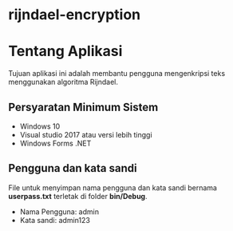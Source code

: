 # rijndael-encryption

# Tentang Aplikasi
Tujuan aplikasi ini adalah membantu pengguna mengenkripsi teks menggunakan algoritma Rijndael.

## Persyaratan Minimum Sistem 
* Windows 10
* Visual studio 2017 atau versi lebih tinggi
* Windows Forms .NET

## Pengguna dan kata sandi
File untuk menyimpan nama pengguna dan kata sandi bernama **userpass.txt** terletak di folder **bin/Debug**.

- Nama Pengguna: admin
- Kata sandi: admin123
